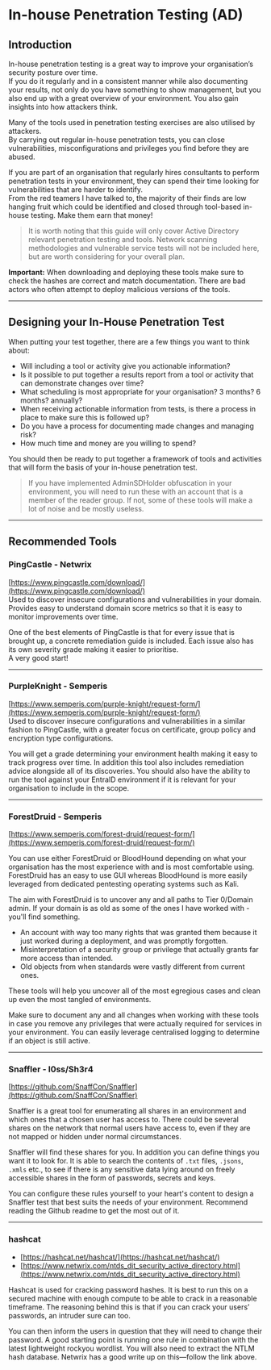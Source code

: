 # In-house Penetration Testing (AD)

## Introduction  
In-house penetration testing is a great way to improve your organisation’s security posture over time.  
If you do it regularly and in a consistent manner while also documenting your results, not only do you have something to show management, but you also end up with a great overview of your environment. You also gain insights into how attackers think.

Many of the tools used in penetration testing exercises are also utilised by attackers.  
By carrying out regular in-house penetration tests, you can close vulnerabilities, misconfigurations and privileges you find before they are abused.

If you are part of an organisation that regularly hires consultants to perform penetration tests in your environment, they can spend their time looking for vulnerabilities that are harder to identify.  
From the red teamers I have talked to, the majority of their finds are low hanging fruit which could be identified and closed through tool-based in-house testing. Make them earn that money!

> It is worth noting that this guide will only cover Active Directory relevant penetration testing and tools. Network scanning methodologies and vulnerable service tests will not be included here, but are worth considering for your overall plan.

**Important:** When downloading and deploying these tools make sure to check the hashes are correct and match documentation. There are bad actors who often attempt to deploy malicious versions of the tools.

---

## Designing your In-House Penetration Test  
When putting your test together, there are a few things you want to think about:  
- Will including a tool or activity give you actionable information?  
- Is it possible to put together a results report from a tool or activity that can demonstrate changes over time?  
- What scheduling is most appropriate for your organisation? 3 months? 6 months? annually?  
- When receiving actionable information from tests, is there a process in place to make sure this is followed up?  
- Do you have a process for documenting made changes and managing risk?  
- How much time and money are you willing to spend?  

You should then be ready to put together a framework of tools and activities that will form the basis of your in-house penetration test.  

> If you have implemented AdminSDHolder obfuscation in your environment, you will need to run these with an account that is a member of the reader group. If not, some of these tools will make a lot of noise and be mostly useless.

---

## Recommended Tools

### PingCastle - Netwrix  
[https://www.pingcastle.com/download/](https://www.pingcastle.com/download/)  
Used to discover insecure configurations and vulnerabilities in your domain. Provides easy to understand domain score metrics so that it is easy to monitor improvements over time.  

One of the best elements of PingCastle is that for every issue that is brought up, a concrete remediation guide is included. Each issue also has its own severity grade making it easier to prioritise.  
A very good start!

---

### PurpleKnight - Semperis  
[https://www.semperis.com/purple-knight/request-form/](https://www.semperis.com/purple-knight/request-form/)  
Used to discover insecure configurations and vulnerabilities in a similar fashion to PingCastle, with a greater focus on certificate, group policy and encryption type configurations.  

You will get a grade determining your environment health making it easy to track progress over time. In addition this tool also includes remediation advice alongside all of its discoveries. You should also have the ability to run the tool against your EntraID environment if it is relevant for your organisation to include in the scope.

---

### ForestDruid - Semperis  
[https://www.semperis.com/forest-druid/request-form/](https://www.semperis.com/forest-druid/request-form/)  

You can use either ForestDruid or BloodHound depending on what your organisation has the most experience with and is most comfortable using. ForestDruid has an easy to use GUI whereas BloodHound is more easily leveraged from dedicated pentesting operating systems such as Kali.  

The aim with ForestDruid is to uncover any and all paths to Tier 0/Domain admin. If your domain is as old as some of the ones I have worked with - you'll find something.  

- An account with way too many rights that was granted them because it just worked during a deployment, and was promptly forgotten.  
- Misinterpretation of a security group or privilege that actually grants far more access than intended.  
- Old objects from when standards were vastly different from current ones.  

These tools will help you uncover all of the most egregious cases and clean up even the most tangled of environments.  

Make sure to document any and all changes when working with these tools in case you remove any privileges that were actually required for services in your environment. You can easily leverage centralised logging to determine if an object is still active.

---

### Snaffler - l0ss/Sh3r4  
[https://github.com/SnaffCon/Snaffler](https://github.com/SnaffCon/Snaffler)  

Snaffler is a great tool for enumerating all shares in an environment and which ones that a chosen user has access to. There could be several shares on the network that normal users have access to, even if they are not mapped or hidden under normal circumstances.  

Snaffler will find these shares for you. In addition you can define things you want it to look for. It is able to search the contents of `.txt` files, `.jsons`, `.xmls` etc., to see if there is any sensitive data lying around on freely accessible shares in the form of passwords, secrets and keys.

You can configure these rules yourself to your heart's content to design a Snaffler test that best suits the needs of your environment. Recommend reading the Github readme to get the most out of it.

---

### hashcat  
- [https://hashcat.net/hashcat/](https://hashcat.net/hashcat/)  
- [https://www.netwrix.com/ntds_dit_security_active_directory.html](https://www.netwrix.com/ntds_dit_security_active_directory.html)  

Hashcat is used for cracking password hashes. It is best to run this on a secured machine with enough compute to be able to crack in a reasonable timeframe. The reasoning behind this is that if you can crack your users’ passwords, an intruder sure can too.

You can then inform the users in question that they will need to change their password. A good starting point is running one rule in combination with the latest lightweight rockyou wordlist. You will also need to extract the NTLM hash database. Netwrix has a good write up on this—follow the link above.
